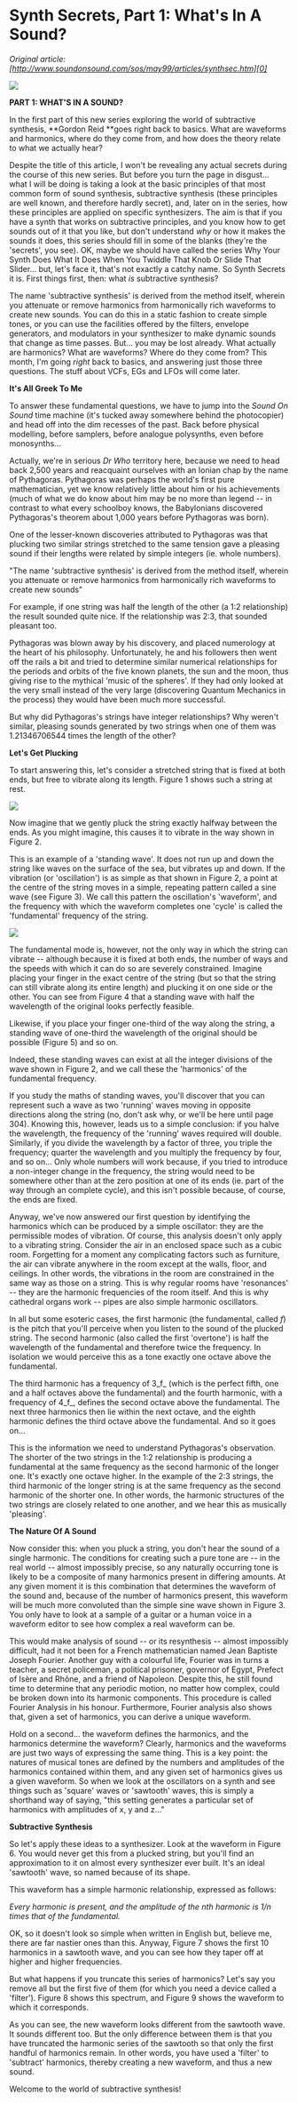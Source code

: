 # Synth Secrets, Part 1: What's In A Sound?
_Original article: [http://www.soundonsound.com/sos/may99/articles/synthsec.htm][0]_


[![](/images/sos/may99/images/synthead.gif)][1]


**PART 1: WHAT'S IN A SOUND?**


In the first part of this new series exploring the world of subtractive synthesis, **Gordon Reid **goes right back to basics. What are waveforms and harmonics, where do they come from, and how does the theory relate to what we actually hear?


Despite the title of this article, I won't be revealing any actual secrets during the course of this new series. But before you turn the page in disgust... what I will be doing is taking a look at the basic principles of that most common form of sound synthesis, subtractive synthesis (these principles are well known, and therefore hardly secret), and, later on in the series, how these principles are applied on specific synthesizers. The aim is that if you have a synth that works on subtractive principles, and you know how to get sounds out of it that you like, but don't understand _why_ or how it makes the sounds it does, this series should fill in some of the blanks (they're the 'secrets', you see). OK, maybe we should have called the series Why Your Synth Does What It Does When You Twiddle That Knob Or Slide That Slider... but, let's face it, that's not exactly a catchy name. So Synth Secrets it is. First things first, then: what _is_ subtractive synthesis?


The name 'subtractive synthesis' is derived from the method itself, wherein you attenuate or remove harmonics from harmonically rich waveforms to create new sounds. You can do this in a static fashion to create simple tones, or you can use the facilities offered by the filters, envelope generators, and modulators in your synthesizer to make dynamic sounds that change as time passes. But... you may be lost already. What actually are harmonics? What are waveforms? Where do they come from? This month, I'm going _right_ back to basics, and answering just those three questions. The stuff about VCFs, EGs and LFOs will come later.


**It's All Greek To Me**


To answer these fundamental questions, we have to jump into the _Sound On Sound_ time machine (it's tucked away somewhere behind the photocopier) and head off into the dim recesses of the past. Back before physical modelling, before samplers, before analogue polysynths, even before monosynths...


Actually, we're in serious _Dr Who_ territory here, because we need to head back 2,500 years and reacquaint ourselves with an Ionian chap by the name of Pythagoras. Pythagoras was perhaps the world's first pure mathematician, yet we know relatively little about him or his achievements (much of what we do know about him may be no more than legend -- in contrast to what every schoolboy knows, the Babylonians discovered Pythagoras's theorem about 1,000 years before Pythagoras was born).


One of the lesser-known discoveries attributed to Pythagoras was that plucking two similar strings stretched to the same tension gave a pleasing sound if their lengths were related by simple integers (ie. whole numbers).


 "The name 'subtractive synthesis' is derived from the method itself, wherein you attenuate or remove harmonics from harmonically rich waveforms to create new sounds"


 For example, if one string was half the length of the other (a 1:2 relationship) the result sounded quite nice. If the relationship was 2:3, that sounded pleasant too.


Pythagoras was blown away by his discovery, and placed numerology at the heart of his philosophy. Unfortunately, he and his followers then went off the rails a bit and tried to determine similar numerical relationships for the periods and orbits of the five known planets, the sun and the moon, thus giving rise to the mythical 'music of the spheres'. If they had only looked at the very small instead of the very large (discovering Quantum Mechanics in the process) they would have been much more successful.


But why did Pythagoras's strings have integer relationships? Why weren't similar, pleasing sounds generated by two strings when one of them was 1.21346706544 times the length of the other?


**Let's Get Plucking**


To start answering this, let's consider a stretched string that is fixed at both ends, but free to vibrate along its length. Figure 1 shows such a string at rest.


[![](/images/sos/may99/images/synthfigs1.s.gif)][2]


Now imagine that we gently pluck the string exactly halfway between the ends. As you might imagine, this causes it to vibrate in the way shown in Figure 2\.


This is an example of a 'standing wave'. It does not run up and down the string like waves on the surface of the sea, but vibrates up and down. If the vibration (or 'oscillation') is as simple as that shown in Figure 2, a point at the centre of the string moves in a simple, repeating pattern called a sine wave (see Figure 3). We call this pattern the oscillation's 'waveform', and the frequency with which the waveform completes one 'cycle' is called the 'fundamental' frequency of the string.


[![](/images/sos/may99/images/synthfigs2.s.gif)][3]


The fundamental mode is, however, not the only way in which the string can vibrate -- although because it is fixed at both ends, the number of ways and the speeds with which it can do so are severely constrained. Imagine placing your finger in the exact centre of the string (but so that the string can still vibrate along its entire length) and plucking it on one side or the other. You can see from Figure 4 that a standing wave with half the wavelength of the original looks perfectly feasible.


Likewise, if you place your finger one-third of the way along the string, a standing wave of one-third the wavelength of the original should be possible (Figure 5) and so on.


Indeed, these standing waves can exist at all the integer divisions of the wave shown in Figure 2, and we call these the 'harmonics' of the fundamental frequency.


If you study the maths of standing waves, you'll discover that you can represent such a wave as two 'running' waves moving in opposite directions along the string (no, don't ask why, or we'll be here until page 304). Knowing this, however, leads us to a simple conclusion: if you halve the wavelength, the frequency of the 'running' waves required will double. Similarly, if you divide the wavelength by a factor of three, you triple the frequency; quarter the wavelength and you multiply the frequency by four, and so on... Only whole numbers will work because, if you tried to introduce a non-integer change in the frequency, the string would need to be somewhere other than at the zero position at one of its ends (ie. part of the way through an complete cycle), and this isn't possible because, of course, the ends are fixed.


Anyway, we've now answered our first question by identifying the harmonics which can be produced by a simple oscillator: they are the permissible modes of vibration. Of course, this analysis doesn't only apply to a vibrating string. Consider the air in an enclosed space such as a cubic room. Forgetting for a moment any complicating factors such as furniture, the air can vibrate anywhere in the room except at the walls, floor, and ceilings. In other words, the vibrations in the room are constrained in the same way as those on a string. This is why regular rooms have 'resonances' -- they are the harmonic frequencies of the room itself. And this is why cathedral organs work -- pipes are also simple harmonic oscillators.


In all but some esoteric cases, the first harmonic (the fundamental, called _f_) is the pitch that you'll perceive when you listen to the sound of the plucked string. The second harmonic (also called the first 'overtone') is half the wavelength of the fundamental and therefore twice the frequency. In isolation we would perceive this as a tone exactly one octave above the fundamental.


The third harmonic has a frequency of 3_f_ (which is the perfect fifth, one and a half octaves above the fundamental) and the fourth harmonic, with a frequency of 4_f_, defines the second octave above the fundamental. The next three harmonics then lie within the next octave, and the eighth harmonic defines the third octave above the fundamental. And so it goes on...


This is the information we need to understand Pythagoras's observation. The shorter of the two strings in the 1:2 relationship is producing a fundamental at the same frequency as the second harmonic of the longer one. It's exactly one octave higher. In the example of the 2:3 strings, the third harmonic of the longer string is at the same frequency as the second harmonic of the shorter one. In other words, the harmonic structures of the two strings are closely related to one another, and we hear this as musically 'pleasing'.



**The Nature Of A Sound**



Now consider this: when you pluck a string, you don't hear the sound of a single harmonic. The conditions for creating such a pure tone are -- in the real world -- almost impossibly precise, so any naturally occurring tone is likely to be a composite of many harmonics present in differing amounts. At any given moment it is this combination that determines the waveform of the sound and, because of the number of harmonics present, this waveform will be much more convoluted than the simple sine wave shown in Figure 3\. You only have to look at a sample of a guitar or a human voice in a waveform editor to see how complex a real waveform can be.


This would make analysis of sound -- or its resynthesis -- almost impossibly difficult, had it not been for a French mathematician named Jean Baptiste Joseph Fourier. Another guy with a colourful life, Fourier was in turns a teacher, a secret policeman, a political prisoner, governor of Egypt, Prefect of Isère and Rhône, and a friend of Napoleon. Despite this, he still found time to determine that any periodic motion, no matter how complex, could be broken down into its harmonic components. This procedure is called Fourier Analysis in his honour. Furthermore, Fourier analysis also shows that, given a set of harmonics, you can derive a unique waveform.


Hold on a second... the waveform defines the harmonics, and the harmonics determine the waveform? Clearly, harmonics and the waveforms are just two ways of expressing the same thing. This is a key point: the natures of musical tones are defined by the numbers and amplitudes of the harmonics contained within them, and any given set of harmonics gives us a given waveform. So when we look at the oscillators on a synth and see things such as 'square' waves or 'sawtooth' waves, this is simply a shorthand way of saying, "this setting generates a particular set of harmonics with amplitudes of x, y and z..."



**Subtractive Synthesis**



So let's apply these ideas to a synthesizer. Look at the waveform in Figure 6\. You would never get this from a plucked string, but you'll find an approximation to it on almost every synthesizer ever built. It's an ideal 'sawtooth' wave, so named because of its shape.


This waveform has a simple harmonic relationship, expressed as follows:


_Every harmonic is present, and the amplitude of the nth harmonic is 1/n times that of the fundamental._


OK, so it doesn't look so simple when written in English but, believe me, there are far nastier ones than this. Anyway, Figure 7 shows the first 10 harmonics in a sawtooth wave, and you can see how they taper off at higher and higher frequencies.


But what happens if you truncate this series of harmonics? Let's say you remove all but the first five of them (for which you need a device called a 'filter'). Figure 8 shows this spectrum, and Figure 9 shows the waveform to which it corresponds.


As you can see, the new waveform looks different from the sawtooth wave. It sounds different too. But the only difference between them is that you have truncated the harmonic series of the sawtooth so that only the first handful of harmonics remain. In other words, you have used a 'filter' to 'subtract' harmonics, thereby creating a new waveform, and thus a new sound.


Welcome to the world of subtractive synthesis!


[0]: http://www.soundonsound.com/sos/may99/articles/synthsec.htm
[1]: http://www.sospubs.co.uk
[2]: http://media.soundonsound.com/sos/may99/images/synthfigs1.l.gif
[3]: http://media.soundonsound.com/sos/may99/images/synthfigs2.l.gif
[4]: http://www.sospubs.co.uk/html/about/aboutsos.htm
[5]: mailto:info@sospubs.co.uk
